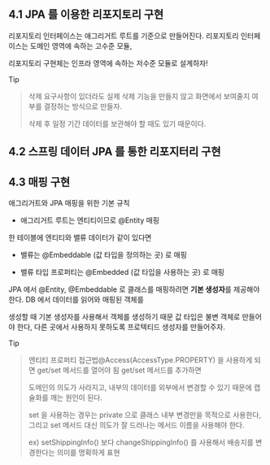 ## 4.1 JPA 를 이용한 리포지토리 구현

리포지토리 인터페이스는 애그리거트 루트를 기준으로 만들어진다. 리포지토리 인터페이스는 도메인 영역에 속하는 고수준 모듈, 

리포지토리 구현체는 인프라 영역에 속하는 저수준 모듈로 설계하자! 

Tip
> 삭제 요구사항이 있더라도 실제 삭제 기능을 만들지 않고 화면에서 보여줄지 여부를 결정하는 방식으로 만들자. 
> 
> 삭제 후 일정 기간 데이터를 보관해야 할 때도 있기 때문이다.


## 4.2 스프링 데이터 JPA 를 통한 리포지터리 구현 

## 4.3 매핑 구현 

애그리거트와 JPA 매핑을 위한 기본 규칙

* 애그리거트 루트는 엔티티이므로 @Entity 매핑

한 테이블에 엔티티와 밸류 데이터가 같이 있다면

* 밸류는 @Embeddable (값 타입을 정의하는 곳) 로 매핑

* 밸류 타입 프로퍼티는 @Embedded (값 타입을 사용하는 곳) 로 매핑

JPA 에서 @Entity, @Embeddable 로 클래스를 매핑하려면 **기본 생성자**를 제공해야 한다. DB 에서 데이터를 읽어와 매핑된 객체를 

생성할 때 기본 생성자를 사용해서 객체를 생성하기 때문 값 타입은 불변 객체로 만들어야 한다, 다른 곳에서 사용하지 못하도록 프로텍티드 생성자를 만들어주자.

Tip 

> 엔티티 프로퍼티 접근법@Access(AccessType.PROPERTY) 을 사용하게 되면 get/set 메서드를 열어야 됨 get/set 메서드를 추가하면 
>
> 도메인의 의도가 사라지고, 내부의 데이터를 외부에서 변경할 수 있기 때문에 캡슐화를 깨는 원인이 된다.
>
> set 을 사용하는 경우는 private 으로 클래스 내부 변경만을 목적으로 사용한다, 그리고 set 메서드 대신 의도가 잘 드러나는 메서드 이름을 사용해야 한다.
>
> ex) setShippingInfo() 보다 changeShippingInfo() 를 사용해서 배송지를 변경한다는 의미를 명확하게 표현
